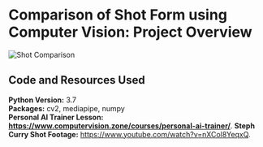 # Comparison of Shot Form using Computer Vision: Project Overview

![Shot Comparison](media/shotcomparison.gif)

## Code and Resources Used
**Python Version:** 3.7   
**Packages:** cv2, mediapipe, numpy            
**Personal AI Trainer Lesson: https://www.computervision.zone/courses/personal-ai-trainer/**. 
**Steph Curry Shot Footage:** https://www.youtube.com/watch?v=nXCol8YeqxQ.  

